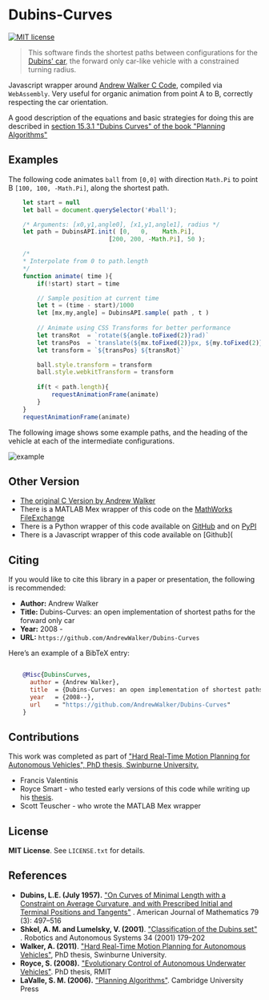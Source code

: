 # Dubins-Curves

[![MIT license](https://img.shields.io/badge/License-MIT-blue.svg)](https://lbesson.mit-license.org/)

> This software finds the shortest paths between configurations for the [Dubins' car](Dubins51), the forward only car-like vehicle with a constrained turning radius.

Javascript wrapper around [Andrew Walker C Code](https://github.com/AndrewWalker/Dubins-Curves), compiled via `WebAssembly`.
Very useful for organic animation from point A to B, correctly respecting the car orientation. 

A good description of the equations and basic strategies for doing this are described in [section 15.3.1 "Dubins Curves" of the book "Planning Algorithms"][LaValle06]

## Examples

The following code animates `ball` from `[0,0]` with direction `Math.Pi` to point B `[100, 100, -Math.Pi]`, along the shortest path.

```js
    let start = null
    let ball = document.querySelector('#ball');

    /* Arguments: [x0,y1,angle0], [x1,y1,angle1], radius */
    let path = DubinsAPI.init( [0,   0,    Math.Pi], 
                            [200, 200, -Math.Pi], 50 );

    /*
    * Interpolate from 0 to path.length
    */
    function animate( time ){
        if(!start) start = time

        // Sample position at current time
        let t = (time - start)/1000
        let [mx,my,angle] = DubinsAPI.sample( path , t )
        
        // Animate using CSS Transforms for better performance
        let transRot  = `rotate(${angle.toFixed(2)}rad)`
        let transPos  = `translate(${mx.toFixed(2)}px, ${my.toFixed(2)}px)`
        let transform = `${transPos} ${transRot}`

        ball.style.transform = transform 
        ball.style.webkitTransform = transform
        
        if(t < path.length){
            requestAnimationFrame(animate)
        }
    }
    requestAnimationFrame(animate)
```

The following image shows some example paths, and the heading of the    vehicle at each of the intermediate configurations.

![example](./docs/images/samples.png "Example")

## Other Version

* [The original C Version by Andrew Walker](https://github.com/AndrewWalker/Dubins-Curves)
* There is a MATLAB Mex wrapper of this code on the [MathWorks FileExchange](http://www.mathworks.com.au/matlabcentral/fileexchange/40655-dubins-curve-mex>)
* There is a Python wrapper of this code available on [GitHub](https://github.com/AndrewWalker/pydubins) and on [PyPI](https://pypi.python.org/pypi/dubins/)
* There is a Javascript wrapper of this code available on [Github](

## Citing

If you would like to cite this library in a paper or presentation, the following is recommended:

* **Author:** Andrew Walker
* **Title:** Dubins-Curves: an open implementation of shortest paths for the forward only car
* **Year:** 2008 -
* **URL:** `https://github.com/AndrewWalker/Dubins-Curves`

Here’s an example of a BibTeX entry:

```bibtex

    @Misc{DubinsCurves,
      author = {Andrew Walker},
      title  = {Dubins-Curves: an open implementation of shortest paths for the forward only car},
      year   = {2008--},
      url    = "https://github.com/AndrewWalker/Dubins-Curves"
    }
```

## Contributions

This work was completed as part of ["Hard Real-Time Motion Planning for Autonomous Vehicles", PhD thesis, Swinburne University.][Walker11] 

* Francis Valentinis
* Royce Smart - who tested early versions of this code while writing up his [thesis][Smart08].
* Scott Teuscher - who wrote the MATLAB Mex wrapper

## License

**MIT License**. See `LICENSE.txt` for details.

## References

* **Dubins, L.E. (July 1957).** ["On Curves of Minimal Length with a Constraint on Average Curvature, and with Prescribed Initial and Terminal Positions and Tangents"][Dubins51] . American Journal of Mathematics 79 (3): 497–516
* **Shkel, A. M. and Lumelsky, V. (2001)**. ["Classification of the Dubins set" ][Shkel01]. Robotics and Autonomous Systems 34 (2001) 179–202
* **Walker, A. (2011)**. ["Hard Real-Time Motion Planning for Autonomous Vehicles"][Walker11], PhD thesis, Swinburne University.
* **Royce, S. (2008).** ["Evolutionary Control of Autonomous Underwater Vehicles"][Smart08]. PhD thesis, RMIT
* **LaValle, S. M. (2006).** ["Planning Algorithms"][LaValle06]. Cambridge University Press

[Walker11]: https://www.researchgate.net/profile/Mohamed_Mourad_Lafifi/post/Where_can_I_find_source_code_for_Prob_Roadmap_Prob_and_Inevitable_Collision_States_Nearness_Diagram_Prob_Velocity_Obstacle_algos_in_Robot_Motion/attachment/59d63f5079197b807799bc3e/AS%3A426857221890050%401478782100426/download/Andrew+Walker+Thesis.pdf
[Smart08]: https://pdfs.semanticscholar.org/835b/35185fbd13e24d042152a98f326a7848a602.pdf
[Shkel01]: http://citeseerx.ist.psu.edu/viewdoc/download?doi=10.1.1.726.6240&rep=rep1&type=pdf
[Dubins51]: https://msp.org/pjm/1961/11-2/pjm-v11-n2-p07-p.pdf
[LaValle06]: http://planning.cs.uiuc.edu/node821.html